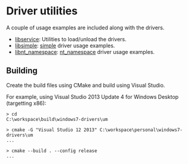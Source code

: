 Driver utilities
================

A couple of usage examples are included along with the drivers.

* [libservice]: Utilities to load/unload the drivers.
* [libsimple]: [simple] driver usage examples.
* [libnt_namespace]: [nt_namespace] driver usage examples.

[libservice]: service/README.md
[libsimple]: wrappers/simple/README.md
[simple]: ../km/src/simple
[libnt_namespace]: wrappers/special/nt_namespace/README.md
[nt_namespace]: ../km/src/special/nt_namespace

Building
--------

Create the build files using CMake and build using Visual Studio.

For example, using Visual Studio 2013 Update 4 for Windows Desktop (targetting
x86):

    > cd
    C:\workspace\build\windows7-drivers\um

    > cmake -G "Visual Studio 12 2013" C:\workspace\personal\windows7-drivers\um
    ...

    > cmake --build . --config release
    ...
